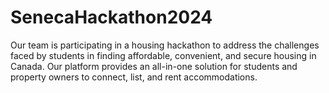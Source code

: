 # SenecaHackathon2024
Our team is participating in a housing hackathon to address the challenges faced by students in finding affordable, convenient, and secure housing in Canada. Our platform provides an all-in-one solution for students and property owners to connect, list, and rent accommodations.
